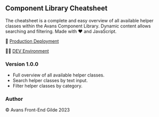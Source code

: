 ## Component Library Cheatsheet

The cheatsheet is a complete and easy overview of all available helper classes within the Avans Component Library. Dynamic content allows searching and filtering. Made with ❤️ and JavaScript.

🚀 [Production Deployment](https://component-library-cheatsheet.netlify.app/)

👨‍💻 [DEV Environment](https://edwinsch.github.io/component-library-cheatsheet/)

### Version 1.0.0

- Full overview of all available helper classes.
- Search helper classes by text input.
- Filter helper classes by category.

### Author

&copy; Avans Front-End Gilde 2023
